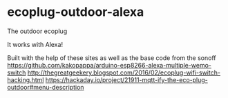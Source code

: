# ecoplug-outdoor-alexa
The outdoor ecoplug

It works with Alexa!

Built with the help of these sites as well as the base code from the sonoff 
https://github.com/kakopappa/arduino-esp8266-alexa-multiple-wemo-switch
http://thegreatgeekery.blogspot.com/2016/02/ecoplug-wifi-switch-hacking.html 
https://hackaday.io/project/21911-mqtt-ify-the-eco-plug-outdoor#menu-description
